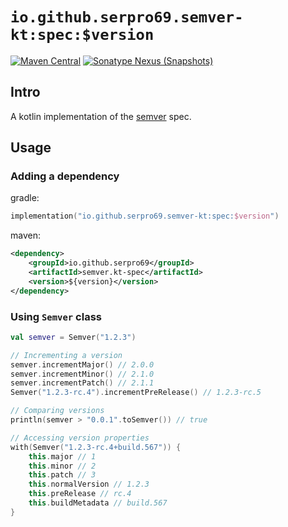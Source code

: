 # `io.github.serpro69.semver-kt:spec:$version`

[![Maven Central](https://img.shields.io/maven-central/v/io.github.serpro69/semver.kt-spec?style=for-the-badge)](https://search.maven.org/artifact/io.github.serpro69/semver.kt-spec)
[![Sonatype Nexus (Snapshots)](https://img.shields.io/nexus/s/io.github.serpro69/semver.kt-spec?label=snapshot-version&server=https%3A%2F%2Foss.sonatype.org&style=for-the-badge&color=yellow)](#downloading)

## Intro

A kotlin implementation of the [semver](https://github.com/semver/semver) spec.

## Usage

### Adding a dependency

gradle:

```kotlin
implementation("io.github.serpro69.semver-kt:spec:$version")
```

maven:

```xml
<dependency>
    <groupId>io.github.serpro69</groupId>
    <artifactId>semver.kt-spec</artifactId>
    <version>${version}</version>
</dependency>
```

### Using `Semver` class

```kotlin
val semver = Semver("1.2.3")

// Incrementing a version
semver.incrementMajor() // 2.0.0
semver.incrementMinor() // 2.1.0
semver.incrementPatch() // 2.1.1
Semver("1.2.3-rc.4").incrementPreRelease() // 1.2.3-rc.5

// Comparing versions
println(semver > "0.0.1".toSemver()) // true

// Accessing version properties
with(Semver("1.2.3-rc.4+build.567")) {
    this.major // 1
    this.minor // 2
    this.patch // 3
    this.normalVersion // 1.2.3
    this.preRelease // rc.4
    this.buildMetadata // build.567
}
```
